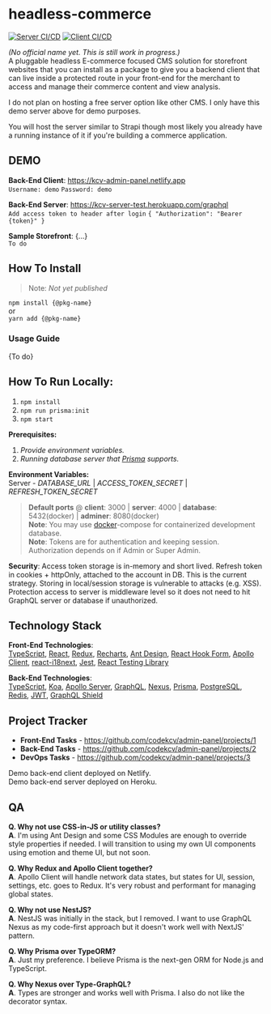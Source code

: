 # headless-commerce
[![Server CI/CD](https://github.com/codekcv/headless-commerce/actions/workflows/server.yml/badge.svg)](https://github.com/codekcv/headless-commerce/actions/workflows/server.yml) [![Client CI/CD](https://github.com/codekcv/headless-commerce/actions/workflows/client.yml/badge.svg)](https://github.com/codekcv/headless-commerce/actions/workflows/client.yml)

_(No official name yet. This is still work in progress.)_  
A pluggable headless E-commerce focused CMS solution for storefront websites that you can install as a package to give you a backend client that can live inside a protected route in your front-end for the merchant to access and manage their commerce content and view analysis.

<!-- [![Netlify Status](https://api.netlify.com/api/v1/badges/1c25043f-9715-4b31-b377-bffcf4fdfa65/deploy-status)](https://app.netlify.com/sites/kcv-admin-panel/deploys)

This is more of a Proof of Concept that developers can look/learn into and can serve for demo purposes as well. A bootstrap material too perhaps. Depending on what happens after I finish this, I might build another one that has real application; turning the client side of this into a package, and giving it extensible and modular components that plugs in the admin panel and connect to your own API.

> #### Update: I have plan on pivoting this into a headless CMS for a specific market. But for now, I will build as is to settle myself and of what stacks to use and weaving the architecture. -->

I do not plan on hosting a free server option like other CMS. I only have this demo server above for demo purposes.

You will host the server similar to Strapi though most likely you already have a running instance of it if you're building a commerce application.

## DEMO
**Back-End Client**: https://kcv-admin-panel.netlify.app  
`Username: demo` `Password: demo`

**Back-End Server**: https://kcv-server-test.herokuapp.com/graphql  
`Add access token to header after login` `{ "Authorization": "Bearer {token}" }`

**Sample Storefront**: {...}  
`To do`

## How To Install
> Note: _Not yet published_  

`npm install {@pkg-name}`  
or  
`yarn add {@pkg-name}`  

### Usage Guide
{To do}

## How To Run Locally:
1. `npm install`
2. `npm run prisma:init`
3. `npm start`

**Prerequisites:**  
1. _Provide environment variables._  
2. _Running database server that [Prisma](https://www.prisma.io/docs/reference/database-reference/supported-databases) supports._

**Environment Variables:**  
Server - _DATABASE_URL_ | _ACCESS_TOKEN_SECRET_ | _REFRESH_TOKEN_SECRET_

> **Default ports** @ **client**: 3000 | **server**: 4000  |  **database**: 5432(docker) | **adminer**: 8080(docker)  
> **Note**: You may use [docker](https://www.docker.com/)-compose for containerized development database.  
> **Note**: Tokens are for authentication and keeping session. Authorization depends on if Admin or Super Admin.  

**Security**:
Access token storage is in-memory and short lived. Refresh token in cookies + httpOnly, attached to the account in DB. This is the current strategy. Storing in local/session storage is vulnerable to attacks (e.g. XSS). Protection access to server is middleware level so it does not need to hit GraphQL server or database if unauthorized.

## Technology Stack

**Front-End Technologies**:  
[TypeScript](https://www.typescriptlang.org/), [React](https://nextjs.org/), [Redux](https://redux-toolkit.js.org/), [Recharts](https://recharts.org/), [Ant Design](https://ant.design/), [React Hook Form](https://react-hook-form.com/), [Apollo Client](https://www.apollographql.com/docs/react/), [react-i18next](https://react.i18next.com/), [Jest](https://jestjs.io/), [React Testing Library](https://testing-library.com/docs/react-testing-library/intro/)

**Back-End Technologies**:  
[TypeScript](https://www.typescriptlang.org/), [Koa](https://koajs.com/), [Apollo Server](https://www.apollographql.com/docs/apollo-server/), [GraphQL](https://graphql.org/), [Nexus](https://nexusjs.org/), [Prisma](https://www.prisma.io/),  [PostgreSQL](https://www.postgresql.org/), [Redis](https://github.com/luin/ioredis), [JWT](https://jwt.io/), [GraphQL Shield](https://graphql-shield.vercel.app/)

<!-- ## Development
**[WIP]** Since this is a monorepo structure, I'm using [Lerna](https://github.com/lerna/lerna) to handle the packages. We also don't want the CI to build everything everytime. Using CircleCI and setting up workflows for client or server that triggers on who had updated(I'm yet to write a bash script for this). When client workflow passes, it will deploy to Netlify through webhook. This is also good, saves time in CI building the client and move to another workflow or job. For server, it will be containerized with Docker and send the image to Heroku's container registry. Going to try github Actions too.

I might switch to using serverless. Considering that GraphQL requests are exact, no underfetch or overfetching compared to RESTful, I think it's pretty sweet to call serverless functions with them. And not having to worry with scaling and provisioning server at start and focus first on the actual GraphQL API server and client interactions.

I also use code-first approach in writing my GraphQL API using Nexus. Because it's type safe, predictable, and awesome.

### Auth Strategy
Authentication with JWT. Try access -> https://kcv-admin-panel.netlify.app/dashboard

Authorization -> Middleware layer using GraphQL Shield. I'm yet to create Admin and Super Admin roles though.

Session Maintain -> Using access token + refresh token technique.  
(_Access token is in-memory and short lived. Refresh token in cookies+httponly and longer expire date._) -->

## Project Tracker
* **Front-End Tasks** - https://github.com/codekcv/admin-panel/projects/1  
* **Back-End Tasks** - https://github.com/codekcv/admin-panel/projects/2  
* **DevOps Tasks** - https://github.com/codekcv/admin-panel/projects/3

Demo back-end client deployed on Netlify.  
Demo back-end server deployed on Heroku.

## QA
**Q. Why not use CSS-in-JS or utility classes?**  
**A**. I'm using Ant Design and some CSS Modules are enough to override style properties if needed. I will transition to using my own UI components using emotion and theme UI, but not soon.

**Q. Why Redux and Apollo Client together?**  
**A**. Apollo Client will handle network data states, but states for UI, session, settings, etc. goes to Redux. It's very robust and performant for managing global states.

**Q. Why not use NestJS?**  
**A**. NestJS was initially in the stack, but I removed. I want to use GraphQL Nexus as my code-first approach but it doesn't work well with NextJS' pattern.

<!-- **Q. Why PostgreSQL over MongoDB(noSQL)?**  
**A**. -->

**Q. Why Prisma over TypeORM?**  
**A**. Just my preference. I believe Prisma is the next-gen ORM for Node.js and TypeScript.

**Q. Why Nexus over Type-GraphQL?**  
**A**. Types are stronger and works well with Prisma. I also do not like the decorator syntax.

<!-- Q. Why not just use serverless functions?
A. ... -->

